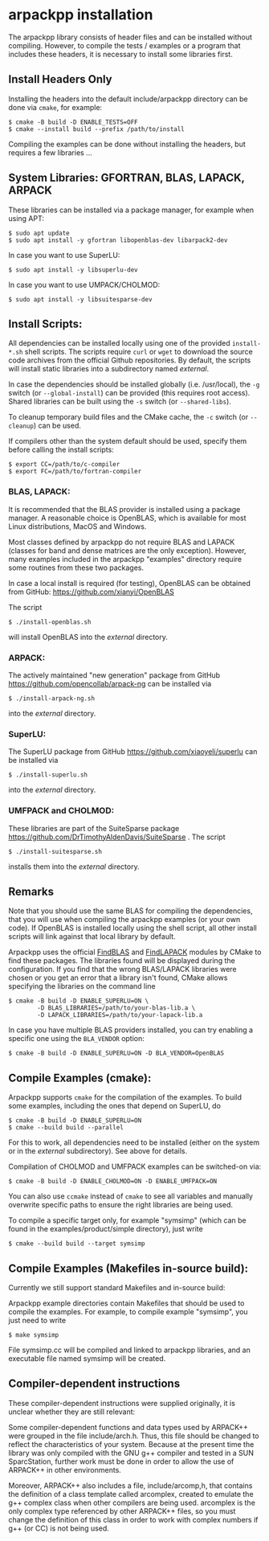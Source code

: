 # arpackpp installation

The arpackpp library consists of header files and can be
installed without compiling. However, to compile the tests /
examples or a program that includes these headers, it is
necessary to install some libraries first.

## Install Headers Only

Installing the headers into the default include/arpackpp
directory can be done via `cmake`, for example:

```
$ cmake -B build -D ENABLE_TESTS=OFF
$ cmake --install build --prefix /path/to/install
```

Compiling the examples can be done without installing the
headers, but requires a few libraries ...

## System Libraries: GFORTRAN, BLAS, LAPACK, ARPACK

These libraries can be installed via a package manager,
for example when using APT:

```
$ sudo apt update
$ sudo apt install -y gfortran libopenblas-dev libarpack2-dev
```

In case you want to use SuperLU:

```
$ sudo apt install -y libsuperlu-dev
```

In case you want to use UMPACK/CHOLMOD:

```
$ sudo apt install -y libsuitesparse-dev
```

## Install Scripts:

All dependencies can be installed locally using one of the
provided `install-*.sh` shell scripts. The scripts require
`curl` or `wget` to download the source code archives from
the official Github repositories. By default, the scripts will
install static libraries into a subdirectory named _external_.

In case the dependencies should be installed globally (i.e.
/usr/local), the `-g` switch (or `--global-install`) can be
provided (this requires root access). Shared libraries can be
built using the `-s` switch (or `--shared-libs`).

To cleanup temporary build files and the CMake cache, the `-c`
switch (or `--cleanup`) can be used.

If compilers other than the system default should be used, specify
them before calling the install scripts:

```
$ export CC=/path/to/c-compiler
$ export FC=/path/to/fortran-compiler
```

### BLAS, LAPACK:

It is recommended that the BLAS provider is installed using
a package manager. A reasonable choice is OpenBLAS, which is
available for most Linux distributions, MacOS and Windows.

Most classes defined by arpackpp do not require BLAS and LAPACK
(classes for band and dense matrices are the only exception).
However, many examples included in the arpackpp "examples"
directory require some routines from these two packages.

In case a local install is required (for testing), OpenBLAS can
be obtained from GitHub: https://github.com/xianyi/OpenBLAS

The script

```
$ ./install-openblas.sh
```

will install OpenBLAS into the _external_ directory.

### ARPACK:

The actively maintained "new generation" package from GitHub
https://github.com/opencollab/arpack-ng
can be installed via

```
$ ./install-arpack-ng.sh
```
into the _external_ directory.

### SuperLU:

The SuperLU package from GitHub
https://github.com/xiaoyeli/superlu
can be installed via

```
$ ./install-superlu.sh
```
into the _external_ directory.

### UMFPACK and CHOLMOD:

These libraries are part of the SuiteSparse package
https://github.com/DrTimothyAldenDavis/SuiteSparse .
The script

```
$ ./install-suitesparse.sh
```
installs them into the _external_ directory.

## Remarks

Note that you should use the same BLAS for compiling the dependencies,
that you will use when compiling the arpackpp examples (or your own code).
If OpenBLAS is installed locally using the shell script, all other install
scripts will link against that local library by default.

Arpackpp uses the official
[FindBLAS](https://cmake.org/cmake/help/latest/module/FindBLAS.html) and
[FindLAPACK](https://cmake.org/cmake/help/latest/module/FindLAPACK.html)
modules by CMake to find these packages. The libraries found will be displayed
during the configuration. If you find that the wrong BLAS/LAPACK libraries were
chosen or you get an error that a library isn't found, CMake allows specifying
the libraries on the command line

```
$ cmake -B build -D ENABLE_SUPERLU=ON \
        -D BLAS_LIBRARIES=/path/to/your-blas-lib.a \
        -D LAPACK_LIBRARIES=/path/to/your-lapack-lib.a 
```

In case you have multiple BLAS providers installed, you can try enabling
a specific one using the `BLA_VENDOR` option:

```
$ cmake -B build -D ENABLE_SUPERLU=ON -D BLA_VENDOR=OpenBLAS
```

## Compile Examples (cmake):

Arpackpp supports `cmake` for the compilation of the examples. To build
some examples, including the ones that depend on SuperLU, do

```
$ cmake -B build -D ENABLE_SUPERLU=ON
$ cmake --build build --parallel
```

For this to work, all dependencies need to be installed (either on the
system or in the _external_ subdirectory). See above for details.

Compilation of CHOLMOD and UMFPACK examples can be switched-on via:

```
$ cmake -B build -D ENABLE_CHOLMOD=ON -D ENABLE_UMFPACK=ON
```

You can also use `ccmake` instead of `cmake` to see all variables and
manually overwrite specific paths to ensure the right libraries
are being used.

To compile a specific target only, for example "symsimp"
(which can be found in the examples/product/simple directory),
just write

```
$ cmake --build build --target symsimp
```

## Compile Examples (Makefiles in-source build):

Currently we still support standard Makefiles and in-source build:

Arpackpp example directories contain Makefiles that should be used
to compile the examples. For example, to compile example "symsimp",
you just need to write

```
$ make symsimp
```

File symsimp.cc will be compiled and linked to arpackpp libraries,
and an executable file named symsimp will be created.


## Compiler-dependent instructions

These compiler-dependent instructions were supplied originally, it
is unclear whether they are still relevant:

Some compiler-dependent functions and data types used by ARPACK++ were
grouped in the file include/arch.h. Thus, this file should be changed
to reflect the characteristics of your system. Because at the present
time the library was only compiled with the GNU g++ compiler and
tested in a SUN SparcStation, further work must be done in order to
allow the use of ARPACK++ in other environments.

Moreover, ARPACK++ also includes a file, include/arcomp,h, that contains
the definition of a class template called arcomplex, created to emulate
the g++ complex class when other compilers are being used. arcomplex is
the only complex type referenced by other ARPACK++ files, so you must
change the definition of this class in order to work with complex
numbers if g++ (or CC) is not being used.
